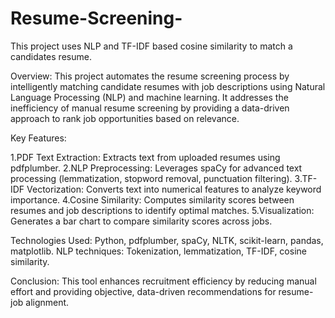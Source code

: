 # Resume-Screening-
This project uses NLP and TF-IDF based cosine similarity to match a candidates resume.

Overview:
This project automates the resume screening process by intelligently matching candidate resumes with job descriptions using Natural Language Processing (NLP) and machine learning. It addresses the inefficiency of manual resume screening by providing a data-driven approach to rank job opportunities based on relevance.

Key Features:

1.PDF Text Extraction: Extracts text from uploaded resumes using pdfplumber.
2.NLP Preprocessing: Leverages spaCy for advanced text processing (lemmatization, stopword removal, punctuation filtering).
3.TF-IDF Vectorization: Converts text into numerical features to analyze keyword importance.
4.Cosine Similarity: Computes similarity scores between resumes and job descriptions to identify optimal matches.
5.Visualization: Generates a bar chart to compare similarity scores across jobs.

Technologies Used:
Python, pdfplumber, spaCy, NLTK, scikit-learn, pandas, matplotlib.
NLP techniques: Tokenization, lemmatization, TF-IDF, cosine similarity.

Conclusion:
This tool enhances recruitment efficiency by reducing manual effort and providing objective, data-driven recommendations for resume-job alignment.


